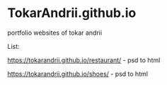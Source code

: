 # TokarAndrii.github.io
portfolio websites of  tokar andrii

List:

https://tokarandrii.github.io/restaurant/ - psd to html

https://tokarandrii.github.io/shoes/      - psd to html 
